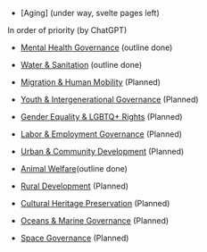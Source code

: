 - [Aging] (under way, svelte pages left)

In order of priority (by ChatGPT)
- [Mental Health Governance](/framework/docs/implementation/mental-health) (outline done)
- [Water & Sanitation](/framework/docs/implementation/water) (outline done)
- [Migration & Human Mobility](/framework/docs/implementation/migration) (Planned)

- [Youth & Intergenerational Governance](/framework/docs/implementation/youth) (Planned)
- [Gender Equality & LGBTQ+ Rights](/framework/docs/implementation/gender) (Planned)
- [Labor & Employment Governance](/framework/docs/implementation/labor) (Planned)
- [Urban & Community Development](/framework/docs/implementation/urban) (Planned)

- [Animal Welfare](/framework/docs/implementation/animal-welfare)(outline done)
- [Rural Development](/framework/docs/implementation/rural) (Planned)
- [Cultural Heritage Preservation](/framework/docs/implementation/culture) (Planned)

- [Oceans & Marine Governance](/framework/docs/implementation/oceans) (Planned)
- [Space Governance](/framework/docs/implementation/space) (Planned)

